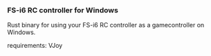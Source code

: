 ### FS-i6 RC controller for Windows

Rust binary for using your FS-i6 RC controller as a gamecontroller on Windows.

requirements:
VJoy

